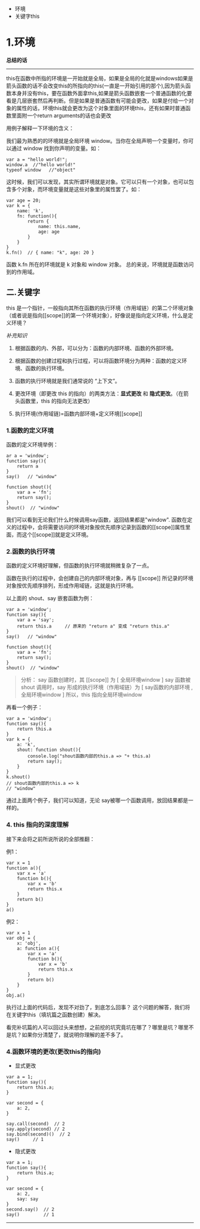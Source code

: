 - 环境
- 关键字this

# 1.环境


**总结的话**

---

this在函数中所指的环境是一开始就是全局，如果是全局的化就是windows如果是箭头函数的话不会改变this的所指向的this(一直是一开始引用的那个),因为箭头函数本身并没有this，要在函数外面拿this,如果是箭头函数嵌套一个普通函数的化要看是几层嵌套然后再判断。但是如果是普通函数有可能会更改，如果是付给一个对象的属性的话，环境this就会更改为这个对象里面的环境this，还有如果时普通函数里面附一个return arguments的话也会更改

用例子解释一下环境的含义：

我们最为熟悉的的环境就是全局环境 window。当你在全局声明一个变量时，你可以通过 window 找到你声明的变量。如：

```
var a = "hello world!";
window.a  //"hello world!"
typeof window   //"object"
```
这时候，我们可以发现，其实所谓环境就是对象。它可以只有一个对象，也可以包含多个对象，而环境变量就是这些对象里的属性罢了。如：
```
var age = 20;
var k = {
    name: 'k',
    fn: function(){
        return { 
            name: this.name,
            age: age
        }
    }
}
k.fn()  // { name: "k", age: 20 }
```
函数 k.fn 所在的环境就是 k 对象和 window 对象。
总的来说，环境就是函数访问到的作用域。

## 二.关键字
this 是一个指针，一般指向其所在函数的执行环境（作用域链）的第二个环境对象（或者说是指向[[scope]]的第一个环境对象），好像说是指向定义环境，什么是定义环境？


*补充知识*

1. 根据函数的内、外部，可以分为：函数的内部环境、函数的外部环境。


2. 根据函数的创建过程和执行过程，可以将函数环境分为两种：函数的定义环境、函数的执行环境。


3. 函数的执行环境就是我们通常说的 “上下文”。

4. 更改环境（即更改 this 的指向）的两类方法：**显式更改** 和 **隐式更改**。（在箭头函数里，this 的指向无法更改）

5. 执行环境(作用域链)=函数内部环境+定义环境[[scope]]


### 1.函数的定义环境
函数的定义环境举例：
```
ar a = 'window';
function say(){
    return a
}
say()   // "window"

function shout(){
    var a = 'fn';
    return say();
}
shout()  // "window"
```
我们可以看到无论我们什么时候调用say函数，返回结果都是"window".
函数在定义的过程中，会将需要访问的环境对象按优先顺序记录到函数的[[scope]]属性里面，而这个[[scope]]就是定义环境。

### 2.函数的执行环境


函数的定义环境好理解，但函数的执行环境就稍微复杂了一点。

函数在执行的过程中，会创建自己的内部环境对象，再与 [[scope]] 所记录的环境对象按优先顺序排列，形成作用域链，这就是执行环境。

以上面的 shout、say 嵌套函数为例：
```
var a = 'window';
function say(){
    var a = 'say';
    return this.a     // 原来的 "return a" 变成 "return this.a"
}
say()   // "window"

function shout(){
    var a = 'fn';
    return say();
}
shout()  // "window"
```
> 分析：
say 函数创建时，其 [[scope]] 为 [ 全局环境window ]
say 函数被 shout 调用时，say 形成的执行环境（作用域链）为 [ say函数的内部环境 , 全局环境window ]
所以，this 指向全局环境window

再看一个例子：

```
var a = 'window';
function say(){
    return this.a
}
var k = {
    a: 'k',
    shout: function shout(){
        console.log("shout函数内部的this.a => "+ this.a)
        return say();
    }
}
k.shout()   
// shout函数内部的this.a => k
// "window"
```
通过上面两个例子，我们可以知道，无论 say被哪一个函数调用，放回结果都是一样的。
### 4. this 指向的深度理解

接下来会将之前所说所说的全部推翻：

例1：
```
var x = 1
function a(){
    var x = 'a'
    function b(){
        var x = 'b'
        return this.x
    }
    return b()
}
a()
```
例2：
```
var x = 1
var obj = {
    x: 'obj',
    a: function a(){
        var x = 'a'
        function b(){
            var x = 'b'
            return this.x
        }
        return b()
    }
}
obj.a()
```
执行过上面的代码后，发现不对劲了，到底怎么回事？ 这个问题的解答，我们将在关键字this（填坑篇之函数创建）解决。

看完补坑篇的人可以回过头来想想，之前挖的坑究竟坑在哪了？哪里是坑？哪里不是坑？如果你分清楚了，就说明你理解的差不多了。

### 4.函数环境的更改(更改this的指向)
- 显式更改
```
var a = 1;
function say(){
    return this.a;
}

var second = {
    a: 2,
}

say.call(second)  // 2
say.apply(second) // 2
say.bind(second)()  // 2
say()     // 1     
```
- 隐式更改
```
var a = 1;
function say(){
    return this.a;
}

var second = {
    a: 2,
    say: say
}
second.say()  // 2
say()         // 1
```

---


